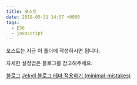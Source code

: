 ```yaml
---
title: 포스트
date: 2018-05-31 14:57 +0900
tags:
  - ES6
  - javascript
---
```


포스트는 지금 이 폴더에 작성하시면 됩니다.

자세한 설정법은 블로그를 참고해주세요.

[블로그](https://junhobaik.github.io)
[Jekyll 블로그 테마 적용하기 (minimal-mistakes)](https://junhobaik.github.io/jekyll-apply-theme/)
